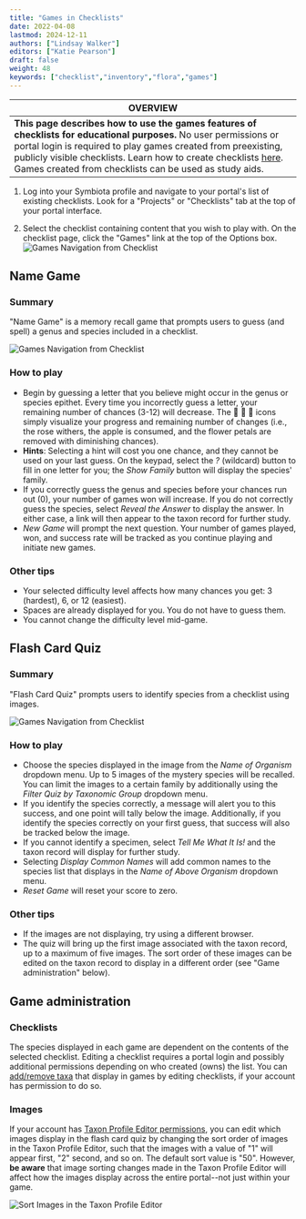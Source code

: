 ```yaml
---
title: "Games in Checklists"
date: 2022-04-08
lastmod: 2024-12-11
authors: ["Lindsay Walker"]
editors: ["Katie Pearson"]
draft: false
weight: 48
keywords: ["checklist","inventory","flora","games"]
---
```


|**OVERVIEW**|
| --- | 
|**This page describes how to use the games features of checklists for educational purposes.** No user permissions or portal login is required to play games created from preexisting, publicly visible checklists. Learn how to create checklists [here](create_checklist). Games created from checklists can be used as study aids.|

1. Log into your Symbiota profile and navigate to your portal's list of existing checklists. Look for a "Projects" or "Checklists" tab at the top of your portal interface.

2. Select the checklist containing content that you wish to play with. On the checklist page, click the "Games" link at the top of the Options box.
![Games Navigation from Checklist](/img/games_navigation.png)

## Name Game

### Summary
"Name Game" is a memory recall game that prompts users to guess (and spell) a genus and species included in a checklist.

![Games Navigation from Checklist](/img/games_namegame.png)

### How to play
- Begin by guessing a letter that you believe might occur in the genus or species epithet. Every time you incorrectly guess a letter, your remaining number of chances (3-12) will decrease. The :rose: :sunflower: :apple: icons simply visualize your progress and remaining number of changes (i.e., the rose withers, the apple is consumed, and the flower petals are removed with diminishing chances).
- **Hints**: Selecting a hint will cost you one chance, and they cannot be used on your last guess. On the keypad, select the _?_ (wildcard) button to fill in one letter for you; the _Show Family_ button will display the species' family.
- If you correctly guess the genus and species before your chances run out (0), your number of games won will increase. If you do not correctly guess the species, select _Reveal the Answer_ to display the answer. In either case, a link will then appear to the taxon record for further study.
- _New Game_ will prompt the next question. Your number of games played, won, and success rate will be tracked as you continue playing and initiate new games.

### Other tips
- Your selected difficulty level affects how many chances you get: 3 (hardest), 6, or 12 (easiest).
- Spaces are already displayed for you. You do not have to guess them.
- You cannot change the difficulty level mid-game.

## Flash Card Quiz

### Summary
"Flash Card Quiz" prompts users to identify species from a checklist using images.

![Games Navigation from Checklist](/img/games_flashcardquiz.png)

### How to play
- Choose the species displayed in the image from the _Name of Organism_ dropdown menu. Up to 5 images of the mystery species will be recalled. You can limit the images to a certain family by additionally using the _Filter Quiz by Taxonomic Group_ dropdown menu.
- If you identify the species correctly, a message will alert you to this success, and one point will tally below the image. Additionally, if you identify the species correctly on your first guess, that success will also be tracked below the image.
- If you cannot identify a specimen, select _Tell Me What It Is!_ and the taxon record will display for further study.
- Selecting _Display Common Names_ will add common names to the species list that displays in the _Name of Above Organism_ dropdown menu.
- _Reset Game_ will reset your score to zero.

### Other tips
- If the images are not displaying, try using a different browser.
- The quiz will bring up the first image associated with the taxon record, up to a maximum of five images. The sort order of these images can be edited on the taxon record to display in a different order (see "Game administration" below).

## Game administration
### Checklists
The species displayed in each game are dependent on the contents of the selected checklist. Editing a checklist requires a portal login and possibly additional permissions depending on who created (owns) the list. You can [add/remove taxa](add_taxa) that display in games by editing checklists, if your account has permission to do so.

### Images
If your account has [Taxon Profile Editor permissions](../permissions), you can edit which images display in the flash card quiz by changing the sort order of images in the Taxon Profile Editor, such that the images with a value of "1" will appear first, "2" second, and so on. The default sort value is "50". However, **be aware** that image sorting changes made in the Taxon Profile Editor will affect how the images display across the entire portal--not just within your game.

![Sort Images in the Taxon Profile Editor](/img/games_imagesort.png)
